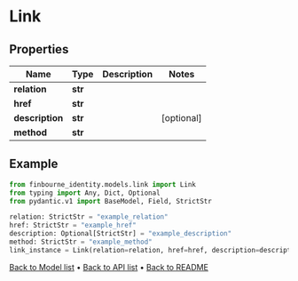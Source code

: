 # Link

## Properties
Name | Type | Description | Notes
------------ | ------------- | ------------- | -------------
**relation** | **str** |  | 
**href** | **str** |  | 
**description** | **str** |  | [optional] 
**method** | **str** |  | 
## Example

```python
from finbourne_identity.models.link import Link
from typing import Any, Dict, Optional
from pydantic.v1 import BaseModel, Field, StrictStr

relation: StrictStr = "example_relation"
href: StrictStr = "example_href"
description: Optional[StrictStr] = "example_description"
method: StrictStr = "example_method"
link_instance = Link(relation=relation, href=href, description=description, method=method)

```

[Back to Model list](../README.md#documentation-for-models) &#8226; [Back to API list](../README.md#documentation-for-api-endpoints) &#8226; [Back to README](../README.md)

